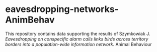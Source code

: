 # eavesdropping-networks-AnimBehav
This repository contains data supporting the results of Szymkowiak J. <i> Eavesdropping on conspecific alarm calls links birds across territory borders into a population-wide information network. </i> Animal Behaviour
